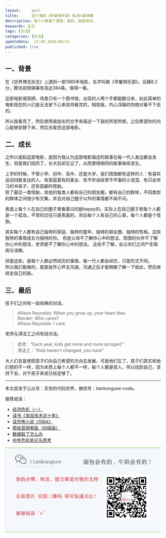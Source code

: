 ```yaml
---   
layout:     post  
title:      这个电影《早餐俱乐部》有384条弹幕  
description: 每个人都是个怪胎，是的，就是说你。      
keywords: 生活 
tags: [生活]  
categories: [生活]  
updateData:  23:40 2018/08/23   
published: true   
---  
```




## 一、背景  

在《世界博览杂志》上遇到一部1985年电影，名字叫做《早餐俱乐部》，豆瓣8.2分，腾讯视频弹幕有高达384条，值得一看。  


这部电影很简陋，场景只有一个图书馆，出现的人两个手都能数过来，如此简单的电影现在的人们是无法安下心来坚持看完的，相信我，内心浮躁的你绝对看不下去的。  


所以我看完了，然后使用我拙劣的文字来描述一下我的所思所想，之后希望你的内心能够安静下来，然后去看完这部电影。    


## 二、成长

之所以提起这部电影，是因为我认为这部电影描述的故事在每一代人身边都会发生，但是我们经历了，长大后却忘记了，从而使得相同的故事继续发生。  


上学的时候，不管小学、初中、高中、还是大学，我们周围都有这样的人：有喜欢运动四肢发达的人、有家庭富有的美女、有不听话经常干坏事的小混混、有只会学习的书呆子、还有孤僻的怪胎。   
除了最后一类怪胎，其他的每类人都有自己的朋友圈，都有自己的群体，不同类型的群体之间很少有交集，并且对自己圈子以外的事情都不闻不问。  


表面上每个人在自己的圈子里看着过的挺happy的，实际上在自己圈子里每个人都是一个孤岛，平常的交往只是表面的，背后每个人有自己的心事，每个人都是个怪胎。  


其实每个人都有自己独特的家庭、独特的童年、独特的朋友圈、独特的性格。这些独特的事情成长为独特的你。
但是父母不了解你心中的想法、周围的伙伴不了解你心中的想法，老师更不了解你心中的想法。 
这些不了解，会让你们之间产生隔阂与误解。  


但是这些，是每个人都必然经历的事情，每一代人都会经历，只是形式不同。  
所以我们能做的，就是放开心怀去沟通，沟通之后才能稍微了解一下彼此，然后继续走自己的路。  

## 三、最后  


孩子们之间有一段经典的对话。  

> Allison Reynolds: When you grow up, your heart dies.   
> Bender: Who cares?   
> Allison Reynolds: I care.  


老师与清洁工之间有段对话。  


> 老师：“Each year, kids get more and more arrogant”  
> 清洁工：“Kids haven't changed, you have”  


大人们总是想把孩子们向自己希望的方向去发展，可是他们忘了，孩子们其实和他们想的不一样，因为本质上每个人都不一样，每个人都是怪人，所以找到自己，坚持下去，对于孩子来说已经足够了。  


---


本文首发于公众号：天空的代码世界，微信号：tiankonguse-code。  


推荐阅读：  


* [经济危机（一）](https://mp.weixin.qq.com/s/hxO7oR8cLljSClYS-yE6pw)   
* [读书《淘宝技术这十年》](https://mp.weixin.qq.com/s/IeOQGh22U_1TPrf6sYYTkQ)   
* [读恐怖小说《1984》](https://mp.weixin.qq.com/s/q7HL5o_R5cqJc0b9Ll7EMw)    
* [那些营销套路（初级版）](https://mp.weixin.qq.com/s/xdvqZo9ll6kaL66Cdx)   
* [数据脏了怎么办](https://mp.weixin.qq.com/s/Blw4yxmIsE51dzzbNcfFbg)    
* [中年危机笔记与思考](https://mp.weixin.qq.com/s/dFzDtZS0JN6hhpc1DF-e_g)     



![](/images/tiankonguse-support.png) 




